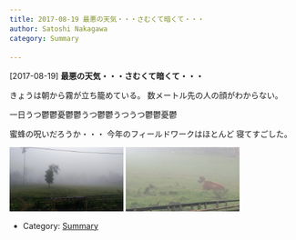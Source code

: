 ```yaml
---
title: 2017-08-19 最悪の天気・・・さむくて暗くて・・・
author: Satoshi Nakagawa
category: Summary

---
```


[2017-08-19] **最悪の天気・・・さむくて暗くて・・・** 

 きょうは朝から霧が立ち籠めている。
数メートル先の人の顔がわからない。

 一日うつ鬱鬱憂鬱鬱うつ鬱鬱うつうつ鬱鬱憂鬱

 蜜蜂の呪いだろうか・・・
今年のフィールドワークはほとんど
寝てすごした。

<a href="/pict/2017-08-19-kubhu-1.jpg"><img src="/pict/2017-08-19-kubhu-1.jpg" alt="" width="200"/></a>
<a href="/pict/2017-08-19-kubhu-2.jpg"><img src="/pict/2017-08-19-kubhu-2.jpg" alt="" width="200"/></a>

- Category: [Summary](https://merapano.github.io/categories.html#Summary)

